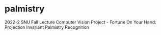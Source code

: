 # palmistry
2022-2 SNU Fall Lecture Computer Vision Project - Fortune On Your Hand: Projection Invariant Palmistry Recognition
